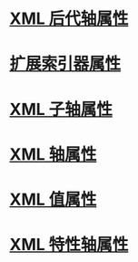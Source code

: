 # [XML 后代轴属性](xml-descendant-axis-property.md)
# [扩展索引器属性](extension-indexer-property.md)
# [XML 子轴属性](xml-child-axis-property.md)
# [XML 轴属性](xml-axis-properties.md)
# [XML 值属性](xml-value-property.md)
# [XML 特性轴属性](xml-attribute-axis-property.md)
